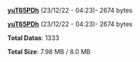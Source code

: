 [**yuT65PDh**](/data/yuT65PDh.txt) (23/12/22 - 04:23)- 2674 bytes

[**yuT65PDh**](/data/yuT65PDh.txt) (23/12/22 - 04:23)- 2674 bytes

**Total Datas**: 1333

**Total Size**: 7.98 MB / 8.0 MB